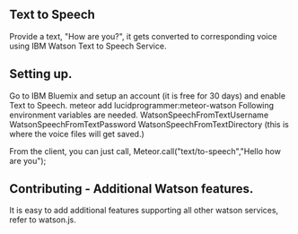 
## Text to Speech
Provide a text, "How are you?", it gets converted to corresponding voice using IBM Watson Text to Speech Service.
## Setting up.
Go to IBM Bluemix and setup an account (it is free for 30 days) and enable Text to Speech.
meteor add lucidprogrammer:meteor-watson
Following environment variables are needed.
WatsonSpeechFromTextUsername
WatsonSpeechFromTextPassword
WatsonSpeechFromTextDirectory  (this is where the voice files will get saved.)

From the client, you can just call, Meteor.call("text/to-speech","Hello how are you");

## Contributing - Additional Watson features.
It is easy to add additional features supporting all other watson services, refer to watson.js.
